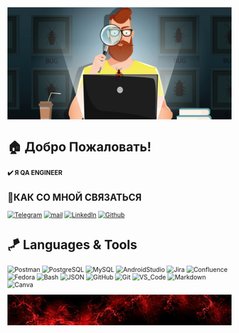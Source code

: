 <div align="center">
<img src="https://github.com/P-e-t-e-r-Parker/group26_petr/blob/main/assert/bug_header.jpg" alt="My Logo"  />
</div>

# :house: Добро Пожаловать!</h2>
#### :heavy_check_mark: Я QA ENGINEER 
 

## :pushpin:**КАК СО МНОЙ СВЯЗАТЬСЯ**


[![Telegram](https://img.shields.io/static/v1?style=for-the-badge&logo=telegram&message=telegram&label=&color=4165a3&labelColor=000000)](https://t.me/petrshelkunov)
[![mail](https://img.shields.io/static/v1?style=for-the-badge&logo=gmail&message=gmail&label=&color=e8203b&labelColor=000000)](mailto:petia.shelkunov@yandex.ru)
[![LinkedIn](https://img.shields.io/static/v1?style=for-the-badge&logo=linkedin&message=LinkedIn&label=&color=3947c4&labelColor=000000)](https://linkedin.com/in/petr-shhelkunov)
[![Github](https://img.shields.io/static/v1?style=for-the-badge&logo=github&message=GitHub&label=&color=8b32b8&labelColor=000000)](https://github.com/P-e-t-e-r-Parker)

# 🪁 Languages & Tools

![Postman](https://img.shields.io/static/v1?style=for-the-badge&logo=postman&message=Postman&label=&color=F05032&labelColor=000000)
![PostgreSQL](https://img.shields.io/static/v1?style=for-the-badge&logo=postgresql&message=PostgreSQL&label=&color=316192&labelColor=000000)
![MySQL](https://img.shields.io/static/v1?style=for-the-badge&logo=mysql&message=MySQL&label=&color=2200ff&labelColor=000000)
![AndroidStudio](https://img.shields.io/static/v1?style=for-the-badge&logo=androidstudio&message=Android%20Studio&label=&color=3ddc84&labelColor=000000)
![Jira](https://img.shields.io/static/v1?style=for-the-badge&logo=jira&message=Jira&label=&color=2580f7&labelColor=000000)
![Confluence](https://img.shields.io/static/v1?style=for-the-badge&logo=confluence&message=Confluence&label=&color=1d76ef&labelColor=000000)
![Fedora](https://img.shields.io/static/v1?style=for-the-badge&logo=fedora&message=Fedora&label=&color=51a2da&labelColor=000000)
![Bash](https://img.shields.io/static/v1?style=for-the-badge&logo=gnu-bash&message=Bash&label=&color=4EAA25&labelColor=000000)
![JSON](https://img.shields.io/static/v1?style=for-the-badge&logo=json&message=JSON&label=&color=5E5C5C&labelColor=000000)
![GitHub](https://img.shields.io/static/v1?style=for-the-badge&logo=github&message=GitHub&label=&color=8b32b8&labelColor=000000)
![Git](https://img.shields.io/static/v1?style=for-the-badge&logo=git&message=Git&label=&color=F05032&labelColor=000000)
![VS_Code](https://img.shields.io/static/v1?style=for-the-badge&logo=visual-studio-code&message=VS%20Code&label=&color=007ACC&labelColor=000000)
![Markdown](https://img.shields.io/static/v1?style=for-the-badge&logo=markdown&message=Markdown&label=&color=32aab8&labelColor=000000)
![Canva](https://img.shields.io/static/v1?style=for-the-badge&logo=canva&message=Canva&label=&color=00c4cc&labelColor=000000)


<div align="center">
<img src="https://github.com/P-e-t-e-r-Parker/group26_petr/blob/main/assert/1.jpeg" alt="My footer"  />
</div>
